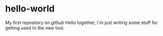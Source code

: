 # hello-world
My first repository on github
Hello together, I´m just writing some stuff for getting used to the new tool.
